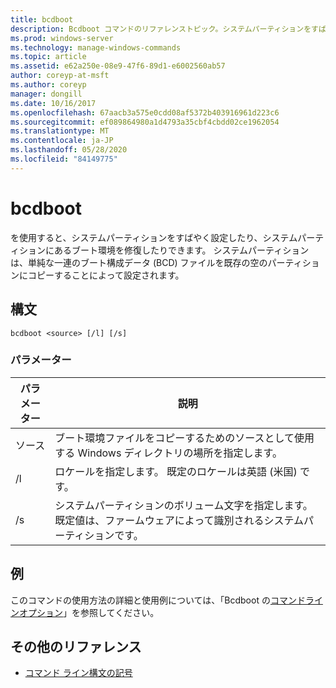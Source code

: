 ```yaml
---
title: bcdboot
description: Bcdboot コマンドのリファレンストピック。システムパーティションをすばやく設定するか、システムパーティションにあるブート環境を修復します。
ms.prod: windows-server
ms.technology: manage-windows-commands
ms.topic: article
ms.assetid: e62a250e-08e9-47f6-89d1-e6002560ab57
author: coreyp-at-msft
ms.author: coreyp
manager: dongill
ms.date: 10/16/2017
ms.openlocfilehash: 67aacb3a575e0cdd08af5372b403916961d223c6
ms.sourcegitcommit: ef089864980a1d4793a35cbf4cbdd02ce1962054
ms.translationtype: MT
ms.contentlocale: ja-JP
ms.lasthandoff: 05/28/2020
ms.locfileid: "84149775"
---
```

# <a name="bcdboot"></a>bcdboot

を使用すると、システムパーティションをすばやく設定したり、システムパーティションにあるブート環境を修復したりできます。 システムパーティションは、単純な一連のブート構成データ (BCD) ファイルを既存の空のパーティションにコピーすることによって設定されます。

## <a name="syntax"></a>構文

```
bcdboot <source> [/l] [/s]
```

### <a name="parameters"></a>パラメーター

| パラメーター | 説明 |
| --------- | ----------- |
| ソース | ブート環境ファイルをコピーするためのソースとして使用する Windows ディレクトリの場所を指定します。 |
| /l | ロケールを指定します。 既定のロケールは英語 (米国) です。 |
| /s | システムパーティションのボリューム文字を指定します。 既定値は、ファームウェアによって識別されるシステムパーティションです。 |

## <a name="examples"></a>例

このコマンドの使用方法の詳細と使用例については、「Bcdboot の[コマンドラインオプション](https://docs.microsoft.com/previous-versions/windows/it-pro/windows-8.1-and-8/hh824874(v=win.10))」を参照してください。

## <a name="additional-references"></a>その他のリファレンス

- [コマンド ライン構文の記号](command-line-syntax-key.md)

